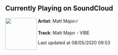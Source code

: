 ## Currently Playing on SoundCloud

[<img align="left" width="100" src="https://i1.sndcdn.com/artworks-ykk00qpPmOoza8gJ-JkscKg-t50x50.jpg">](https://soundcloud.com/mattmajormusic/vibe)

**Artist**: Matt Major☄️ 

**Track**: Matt Major - VIBE

Last updated at 08/05/2020 09:53

